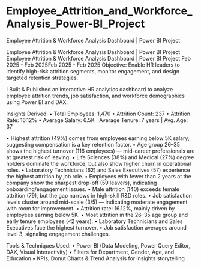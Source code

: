 # Employee_Attrition_and_Workforce_Analysis_Power-BI_Project

Employee Attrition & Workforce Analysis Dashboard | Power BI Project


Employee Attrition & Workforce Analysis Dashboard | Power BI Project
Employee Attrition & Workforce Analysis Dashboard | Power BI Project
Feb 2025 - Feb 2025Feb 2025 - Feb 2025
Objective: Enable HR leaders to identify high-risk attrition segments, monitor engagement, and design targeted retention strategies.

I Built & Published an interactive HR analytics dashboard to analyze employee attrition trends, job satisfaction, and workforce demographics using Power BI and DAX.

Insights Derived:
• Total Employees: 1,470
• Attrition Count: 237
• Attrition Rate: 16.12%
• Average Salary: 6.5K | Average Tenure: 7 years | Avg. Age: 37

• Highest attrition (49%) comes from employees earning below 5K salary, suggesting compensation is a key retention factor.
• Age group 26–35 shows the highest turnover (116 employees) — mid-career professionals are at greatest risk of leaving.
• Life Sciences (38%) and Medical (27%) degree holders dominate the workforce, but also show higher churn in operational roles.
• Laboratory Technicians (62) and Sales Executives (57) experience the highest attrition by job role.
• Employees with fewer than 2 years at the company show the sharpest drop-off (59 leavers), indicating onboarding/engagement issues.
• Male attrition (140) exceeds female attrition (79), but the gap narrows in high-skill R&D roles.
• Job satisfaction levels cluster around mid-scale (3/5) — indicating moderate engagement with room for improvement.
• Attrition rate: 16.12%, mainly driven by employees earning below 5K.
• Most attrition in the 26–35 age group and early tenure employees (<2 years).
• Laboratory Technicians and Sales Executives face the highest turnover.
• Job satisfaction averages around level 3, signaling engagement challenges.

Tools & Techniques Used:
• Power BI (Data Modeling, Power Query Editor, DAX, Visual Interactivity)
• Filters for Department, Gender, Age, and Education
• KPIs, Donut Charts & Trend Analysis for insights storytelling
